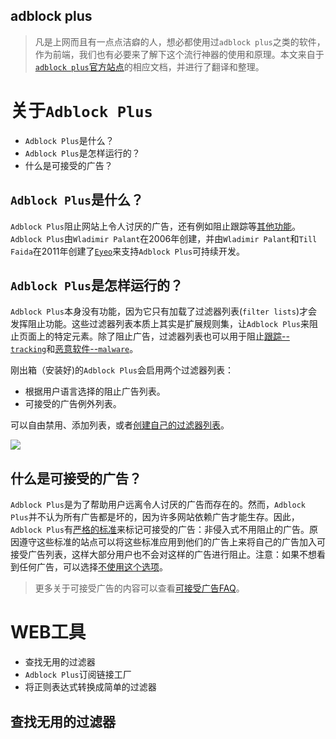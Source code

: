 adblock plus
---
> 凡是上网而且有一点点洁癖的人，想必都使用过`adblock plus`之类的软件，作为前端，我们也有必要来了解下这个流行神器的使用和原理。本文来自于[`adblock plus`官方站点](https://adblockplus.org/)的相应文档，并进行了翻译和整理。

# 关于`Adblock Plus`

* `Adblock Plus`是什么？
* `Adblock Plus`是怎样运行的？
* 什么是可接受的广告？

## `Adblock Plus`是什么？

`Adblock Plus`阻止网站上令人讨厌的广告，还有例如阻止跟踪等[其他功能](https://adblockplus.org/en/features)。`Adblock Plus`由`Wladimir Palant`在2006年创建，并由`Wladimir Palant`和`Till Faida`在2011年创建了[`Eyeo`](https://eyeo.com/)来支持`Adblock Plus`可持续开发。

## `Adblock Plus`是怎样运行的？

`Adblock Plus`本身没有功能，因为它只有加载了过滤器列表(`filter lists`)才会发挥阻止功能。这些过滤器列表本质上其实是扩展规则集，让`Adblock Plus`来阻止页面上的特定元素。除了阻止广告，过滤器列表也可以用于阻止[跟踪--`tracking`](https://adblockplus.org/en/features#tracking)和[恶意软件--`malware`](https://adblockplus.org/en/features#malware)。

刚出箱（安装好)的`Adblock Plus`会启用两个过滤器列表：

* 根据用户语言选择的阻止广告列表。
* 可接受的广告例外列表。

可以自由禁用、添加列表，或者[创建自己的过滤器列表](https://adblockplus.org/en/filters)。

![](https://adblockplus.org/en/images/how-adblock-plus-works.png?a=show)

## 什么是可接受的广告？

`Adblock Plus`是为了帮助用户远离令人讨厌的广告而存在的。然而，`Adblock Plus`并不认为所有广告都是坏的，因为许多网站依赖广告才能生存。因此，`Adblock Plus`有[严格的标准](https://adblockplus.org/en/acceptable-ads#criteria)来标记可接受的广告：非侵入式不用阻止的广告。原因遵守这些标准的站点可以将这些标准应用到他们的广告上来将自己的广告加入可接受广告列表，这样大部分用户也不会对这样的广告进行阻止。注意：如果不想看到任何广告，可以选择[不使用这个选项](https://adblockplus.org/en/acceptable-ads#optout)。

> 更多关于可接受广告的内容可以查看[可接受广告FAQ](https://adblockplus.org/en/acceptable-ads)。

# WEB工具

* 查找无用的过滤器
* `Adblock Plus`订阅链接工厂
* 将正则表达式转换成简单的过滤器

## 查找无用的过滤器


